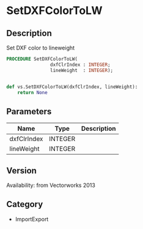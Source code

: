 # SetDXFColorToLW

## Description
Set DXF color to lineweight

```pascal
PROCEDURE SetDXFColorToLW(
				dxfClrIndex : INTEGER;
				lineWeight  : INTEGER);
```

```python

def vs.SetDXFColorToLW(dxfClrIndex, lineWeight):
    return None
```

## Parameters
|Name|Type|Description|
|---|---|---|
|dxfClrIndex|INTEGER||
|lineWeight|INTEGER||

## Version
Availability: from Vectorworks 2013
## Category
* ImportExport

